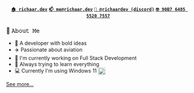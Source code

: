 <p align="center">
  <a href="https://richaar.dev"><b><code>🏠 richaar.dev</code></b></a>
  <a href="mailto:me@richaar.dev"><b><code>📫 me@richaar.dev</code></b></a>
  <a href="https://discord.com/users/646416170123132959"><b><code>🫶 @richaardev (discord)</code></b></a>
  <a href="https://keybase.io/richaardev/pgp_keys.asc"><b><code>🤓 90B7 6485 5520 7557</code></b></a>
</p>

### 📖 `𝙰𝚋𝚘𝚞𝚝 𝙼𝚎`
- 🧠 A developer with bold ideas
- ✈️ Passionate about aviation
- 🔭 I'm currently working on Full Stack Development
- 📘 Always trying to learn everything
- 💻 Currently I'm using Windows 11 [<img align="center" width="20px" src="https://cdn.discordapp.com/attachments/1145474654073532606/1167515972651978832/dfpbq6p-ff4cd882-1ef8-4124-b91e-144e4d425378.png"></img>](https://manjaro.org/)


[See more...](https://richaar.dev/)
<!-- ### 🌱 `What have I done?` -->
